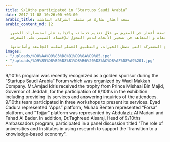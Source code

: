 ```yaml
---
title: 9/10ths participated in “Startups Saudi Arabia”
date: 2017-11-08 10:26:00 +03:00
arabic_title: تسعة أعشار تشارك في ملتقى الشركات الناشئة
arabic_content_md: |2

  كرم محافظ جدة الأمير مشعل بن ماجد، برنامج تسعة أعشار لرعايته الذهبية في "الملتقى السعودي للشركات الناشئة" الذي نظمته شركة وادي مكة، وتسلم درع التكريم رئيس البرنامج المهندس أمجد إدريس، نظير مشاركة برنامج تسعة أعشار في المعرض من خلال تقديم خدماته والإجابة على استفسارات الحضور.
  كما شارك فريق العمل في تقديم ثلاث ورش عمل مختصة للحديث عن أبرز الخدمات، حيث شارك كل من إياد قدورة كممثل لمنصة تطبيقاتي، والمهندس مهاب بنتن ممثلاً عن منصة فرصة، كما أن منصة تُجّار تم تمثيلها من قبل عبدالعزيز المدني وفهد البدر. في حين شاركت رئيسة برنامج سفراء تسعة أعشار الدكتورة تغريد السراج في جلسة حوارية تحت عنوان "دور "الجامعات و المعاهد في تسخير الأبحاث لدعم التحول للإقتصاد المبني على المعرفة

  الجدير بالذكر أن وادي مكة هي شركة استثمارية تمتلكها جامعة أم القرى، تهدف إلى المساهمة الفاعلة في تطوير اقتصاد المعرفة عبر الشراكة بين المؤسسات التعليمية والبحثية ومجتمع الأعمال والاستثمار على أسس تجارية، من خلال الاستثمار في المشاريع المشتركة التي تصقل الخبرات، والتطبيق العملي لطلبة الجامعة وأساتذتها.
images:
- "/uploads/%D8%AA%D9%83%D8%B1%D9%8A%D9%85.jpg"
- "/uploads/%D9%85%D8%B9%D8%B1%D8%B6%20%D8%AC%D8%AF%D8%A9%201.jpg"
---
```


9/10ths program was recently recognized as a golden sponsor during the “Startups Saudi Arabia” Forum which was organized by Wadi Makkah Company. Mr.Amjad Idris received the trophy from Prince Mishaal Bin Majid, Governor of Jeddah, for the participation of 9/10ths in the exhibition including providing its services and answering inquiries of the attendees.
9/10ths team participated in three workshops to present its services. Eyad Cadura represented “Apps” platform, Muhab Benten represented “Forsa” platform, and “Tojjar“ platform was represented by Abdulaziz Al Madani and Fahad Al Bader. In addition,  Dr.Taghreed Alsaraj, Head of 9/10ths Ambassadors program, participated in a panel discussion titled "The role of universities and Institutes in using research to support the Transition to a knowledge-based economy".
